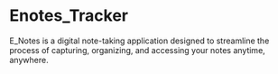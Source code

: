 # Enotes_Tracker
E_Notes is a digital note-taking application designed to streamline the process of capturing, organizing, and accessing your notes anytime, anywhere. 
